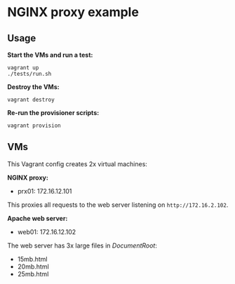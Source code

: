 # NGINX proxy example

## Usage

**Start the VMs and run a test:**

```
vagrant up
./tests/run.sh
```

**Destroy the VMs:**

```
vagrant destroy
```

**Re-run the provisioner scripts:**

```
vagrant provision
```

## VMs

This Vagrant config creates 2x virtual machines:

**NGINX proxy:**

- prx01: 172.16.12.101

This proxies all requests to the web server listening on `http://172.16.2.102`.

**Apache web server:**

- web01: 172.16.12.102

The web server has 3x large files in *DocumentRoot*:

- 15mb.html
- 20mb.html
- 25mb.html

